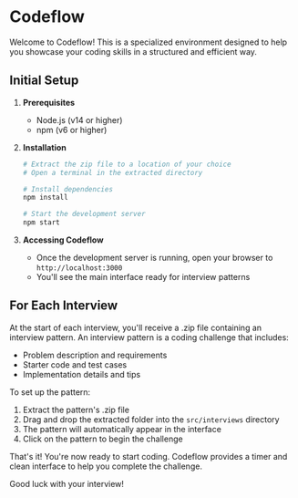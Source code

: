 # Codeflow

Welcome to Codeflow! This is a specialized environment designed to help you showcase your coding skills in a structured and efficient way.

## Initial Setup

1. **Prerequisites**
   - Node.js (v14 or higher)
   - npm (v6 or higher)

2. **Installation**
   ```bash
   # Extract the zip file to a location of your choice
   # Open a terminal in the extracted directory

   # Install dependencies
   npm install

   # Start the development server
   npm start
   ```

3. **Accessing Codeflow**
   - Once the development server is running, open your browser to `http://localhost:3000`
   - You'll see the main interface ready for interview patterns

## For Each Interview

At the start of each interview, you'll receive a .zip file containing an interview pattern. An interview pattern is a coding challenge that includes:
- Problem description and requirements
- Starter code and test cases
- Implementation details and tips

To set up the pattern:
1. Extract the pattern's .zip file
2. Drag and drop the extracted folder into the `src/interviews` directory  
3. The pattern will automatically appear in the interface
4. Click on the pattern to begin the challenge

That's it! You're now ready to start coding. Codeflow provides a timer and clean interface to help you complete the challenge.

Good luck with your interview! 